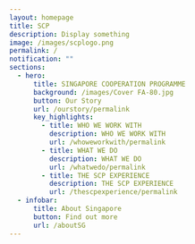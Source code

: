 ```yaml
---
layout: homepage
title: SCP
description: Display something
image: /images/scplogo.png
permalink: /
notification: ""
sections:
  - hero:
      title: SINGAPORE COOPERATION PROGRAMME
      background: /images/Cover FA-80.jpg
      button: Our Story
      url: /ourstory/permalink
      key_highlights:
        - title: WHO WE WORK WITH
          description: WHO WE WORK WITH
          url: /whoweworkwith/permalink
        - title: WHAT WE DO
          description: WHAT WE DO
          url: /whatwedo/permalink
        - title: THE SCP EXPERIENCE
          description: THE SCP EXPERIENCE
          url: /thescpexperience/permalink
  - infobar:
      title: About Singapore
      button: Find out more
      url: /aboutSG
---
```

